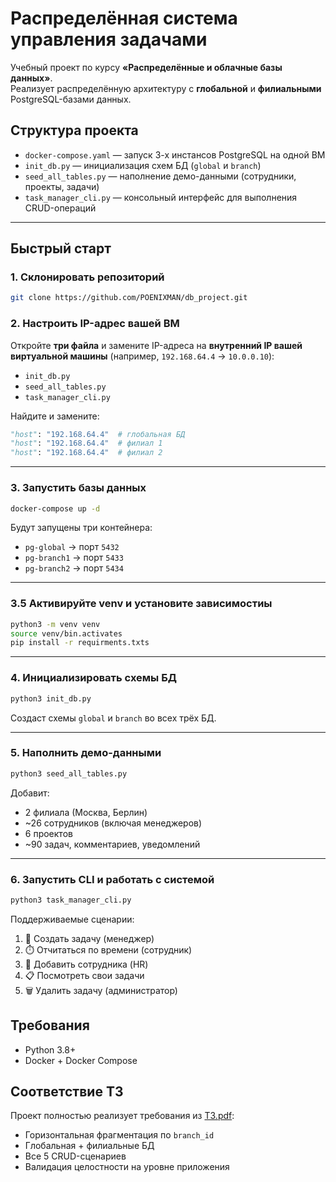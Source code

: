 # Распределённая система управления задачами

Учебный проект по курсу **«Распределённые и облачные базы данных»**.  
Реализует распределённую архитектуру с **глобальной** и **филиальными** PostgreSQL-базами данных.

## Структура проекта

- `docker-compose.yaml` — запуск 3-х инстансов PostgreSQL на одной ВМ  
- `init_db.py` — инициализация схем БД (`global` и `branch`)  
- `seed_all_tables.py` — наполнение демо-данными (сотрудники, проекты, задачи)  
- `task_manager_cli.py` — консольный интерфейс для выполнения CRUD-операций

---

## Быстрый старт

### 1. Склонировать репозиторий

```bash
git clone https://github.com/POENIXMAN/db_project.git
```

### 2. Настроить IP-адрес вашей ВМ

Откройте **три файла** и замените IP-адреса на **внутренний IP вашей виртуальной машины** (например, `192.168.64.4` → `10.0.0.10`):

- `init_db.py`
- `seed_all_tables.py`
- `task_manager_cli.py`

Найдите и замените:
```python
"host": "192.168.64.4"  # глобальная БД
"host": "192.168.64.4"  # филиал 1
"host": "192.168.64.4"  # филиал 2
```

---

### 3. Запустить базы данных

```bash
docker-compose up -d
```

Будут запущены три контейнера:
- `pg-global` → порт `5432`
- `pg-branch1` → порт `5433`
- `pg-branch2` → порт `5434`

---

### 3.5 Активируйте venv и установите зависимостиы

```bash
python3 -m venv venv
source venv/bin.activates
pip install -r requirments.txts
```

---
### 4. Инициализировать схемы БД

```bash
python3 init_db.py
```

Создаст схемы `global` и `branch` во всех трёх БД.

---

### 5. Наполнить демо-данными

```bash
python3 seed_all_tables.py
```

Добавит:
- 2 филиала (Москва, Берлин)
- ~26 сотрудников (включая менеджеров)
- 6 проектов
- ~90 задач, комментариев, уведомлений

---

### 6. Запустить CLI и работать с системой

```bash
python3 task_manager_cli.py
```

Поддерживаемые сценарии:
1. 📝 Создать задачу (менеджер)  
2. ⏱️ Отчитаться по времени (сотрудник)  
3. 👤 Добавить сотрудника (HR)  
4. 📋 Посмотреть свои задачи  
5. 🗑️ Удалить задачу (администратор)

## Требования

- Python 3.8+
- Docker + Docker Compose

## Соответствие ТЗ

Проект полностью реализует требования из [ТЗ.pdf](ТЗ.pdf):
- Горизонтальная фрагментация по `branch_id`  
- Глобальная + филиальные БД 
- Все 5 CRUD-сценариев 
- Валидация целостности на уровне приложения  
